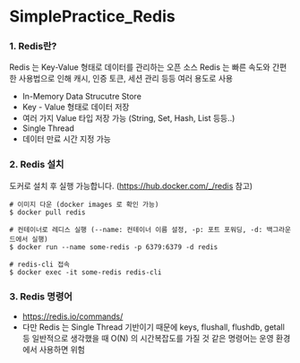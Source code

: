# SimplePractice_Redis

### 1. Redis란?
Redis 는 Key-Value 형태로 데이터를 관리하는 오픈 소스
Redis 는 빠른 속도와 간편한 사용법으로 인해 캐시, 인증 토큰, 세션 관리 등등 여러 용도로 사용

 - In-Memory Data Strucutre Store
 - Key - Value 형태로 데이터 저장
 - 여러 가지 Value 타입 저장 가능 (String, Set, Hash, List 등등..)
 - Single Thread
 - 데이터 만료 시간 지정 가능

### 2. Redis 설치
도커로 설치 후 실행 가능합니다. (https://hub.docker.com/_/redis 참고)

```
# 이미지 다운 (docker images 로 확인 가능)
$ docker pull redis

# 컨테이너로 레디스 실행 (--name: 컨테이너 이름 설정, -p: 포트 포워딩, -d: 백그라운드에서 실행)
$ docker run --name some-redis -p 6379:6379 -d redis

# redis-cli 접속
$ docker exec -it some-redis redis-cli
```

### 3. Redis 명령어
- https://redis.io/commands/
- 다만 Redis 는 Single Thread 기반이기 때문에 keys, flushall, flushdb, getall 등 일반적으로 생각했을 때 O(N) 의 시간복잡도를 가질 것 같은 명령어는 운영 환경에서 사용하면 위험
